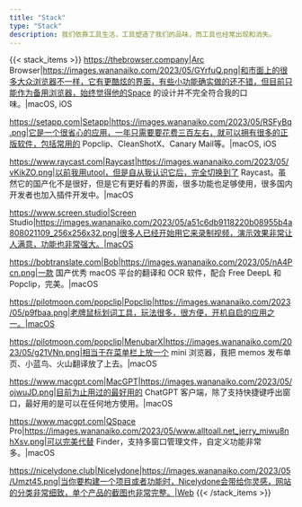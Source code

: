 ```yaml
---
title: "Stack"
type: "Stack"
description: 我们依靠工具生活，工具塑造了我们的品味，而工具也经常出现和消失。
---
```


{{< stack_items >}}
https://thebrowser.company|Arc Browser|https://images.wananaiko.com/2023/05/GYrfuQ.png|和市面上的很多大众浏览器不一样，它有更酷炫的界面，有些小功能确实做的还不错，但目前只能作为备用浏览器，始终觉得他的Space 的设计并不完全符合我的口味。|macOS, iOS

https://setapp.com|Setapp|https://images.wananaiko.com/2023/05/RSFyBq.png|它是一个很省心的应用，一年只需要要花费三百左右，就可以拥有很多的正版软件，包括常用的 Popclip、CleanShotX、Canary Mail等。|macOS, iOS

https://www.raycast.com|Raycast|https://images.wananaiko.com/2023/05/vKikZO.png|以前我用utool，但是自从我认识它后，完全切换到了 Raycast。虽然它的国产化不是很好，但是它有更好看的界面，很多功能也足够使用，很多国内开发者也加入插件开发中。|macOS

https://www.screen.studio|Screen Studio|https://images.wananaiko.com/2023/05/a51c6db9118220b08955b4a808021109_256x256x32.png|很多人已经开始用它来录制视频，演示效果非常让人满意，功能也非常强大。|macOS

https://bobtranslate.com|Bob|https://images.wananaiko.com/2023/05/nA4Pcn.png|一款 国产优秀 macOS 平台的翻译和 OCR 软件，配合 Free DeepL 和 Popclip，完美。|macOS

https://pilotmoon.com/popclip|Popclip|https://images.wananaiko.com/2023/05/p9fbaa.png|老牌鼠标划词工具，玩法很多，很方便，开机自启的应用之一。|macOS

https://pilotmoon.com/popclip|MenubarX|https://images.wananaiko.com/2023/05/g21VNn.png|相当于在菜单栏上放一个 mini 浏览器，我把 memos 发布单页、小蓝鸟、火山翻译放了上去。|macOS

https://www.macgpt.com|MacGPT|https://images.wananaiko.com/2023/05/ojwuJD.png|目前为止用过的最好用的 ChatGPT 客户端，除了支持快捷键呼出窗口，最好用的是可以在任何地方使用。|macOS

https://www.macgpt.com|QSpace Pro|https://images.wananaiko.com/2023/05/www.alltoall.net_jerry_miwu8nhXsv.png|可以完美代替 Finder，支持多窗口管理文件，自定义功能非常多。|macOS

https://nicelydone.club|Nicelydone|https://images.wananaiko.com/2023/05/Umzt45.png|当你要构建一个项目或者功能时，Nicelydone会带给你灵感，网站的分类非常细致，单个产品的截图也非常完整。|Web
{{< /stack_items >}}
